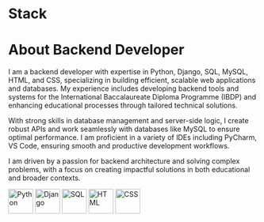 # Stack
# About Backend Developer 
I am a backend developer with expertise in Python, Django, SQL, MySQL, HTML, and CSS, specializing in building efficient, scalable web applications and databases. My experience includes developing backend tools and systems for the International Baccalaureate Diploma Programme (IBDP) and enhancing educational processes through tailored technical solutions.

With strong skills in database management and server-side logic, I create robust APIs and work seamlessly with databases like MySQL to ensure optimal performance. I am proficient in a variety of IDEs including PyCharm, VS Code, ensuring smooth and productive development workflows.

I am driven by a passion for backend architecture and solving complex problems, with a focus on creating impactful solutions in both educational and broader contexts.

<img src="https://cdn.iconscout.com/icon/free/png-512/python-2-226051.png" alt="Python" width="50px" height="auto" /> <img src="https://static.djangoproject.com/img/logos/django-logo-positive.png" alt="Django" width="50px" height="auto" /> <img src="https://cdn-icons-png.flaticon.com/512/2772/2772128.png" alt="SQL" width="50px" height="auto" /> <img src="https://cdn1.iconfinder.com/data/icons/logotypes/32/badge-html-5-512.png" alt="HTML" width="50px" height="auto" />  <img src="https://cdn1.iconfinder.com/data/icons/logotypes/32/badge-css-3-512.png" alt="CSS" width="50px" height="auto" /> 
